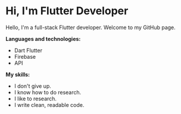 # Hi, I'm Flutter Developer

Hello, I'm a full-stack Flutter developer. Welcome to my GitHub page.

**Languages and technologies:**

* Dart Flutter
* Firebase
* API

**My skills:**

* I don't give up.
* I know how to do research.
* I like to research.
* I write clean, readable code.
